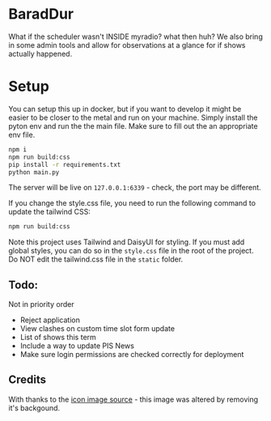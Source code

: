# BaradDur
What if the scheduler wasn't INSIDE myradio? what then huh?
We also bring in some admin tools and allow for observations at a glance for if shows actually happened.

# Setup

You can setup this up in docker, but if you want to develop it might be easier to be closer to the metal and run on your machine. Simply install the pyton env and run the the main file. Make sure to fill out the an appropriate env file.

```bash
npm i
npm run build:css
pip install -r requirements.txt
python main.py
```

The server will be live on `127.0.0.1:6339` - check, the port may be different. 

If you change the style.css file, you need to run the following command to update the tailwind CSS:

```bash
npm run build:css
```

Note this project uses Tailwind and DaisyUI for styling. If you must add global styles, you can do so in the `style.css` file in the root of the project. Do NOT edit the tailwind.css file in the `static` folder.

## Todo:
Not in priority order

- Reject application
- View clashes on custom time slot form update
- List of shows this term
- Include a way to update PIS News
- Make sure login permissions are checked correctly for deployment


## Credits

With thanks to the [icon image source](https://commons.wikimedia.org/wiki/Category:Eye_of_Sauron#/media/File:Flag_of_Mordor.svg) - this image was altered by removing it's backgound.